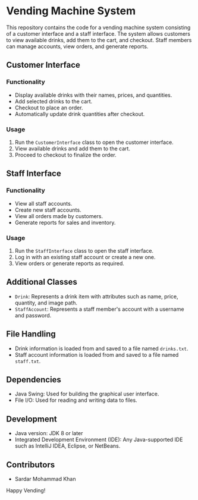 # Vending Machine System

This repository contains the code for a vending machine system consisting of a customer interface and a staff interface. The system allows customers to view available drinks, add them to the cart, and checkout. Staff members can manage accounts, view orders, and generate reports.

## Customer Interface

### Functionality
- Display available drinks with their names, prices, and quantities.
- Add selected drinks to the cart.
- Checkout to place an order.
- Automatically update drink quantities after checkout.

### Usage
1. Run the `CustomerInterface` class to open the customer interface.
2. View available drinks and add them to the cart.
3. Proceed to checkout to finalize the order.

## Staff Interface

### Functionality
- View all staff accounts.
- Create new staff accounts.
- View all orders made by customers.
- Generate reports for sales and inventory.

### Usage
1. Run the `StaffInterface` class to open the staff interface.
2. Log in with an existing staff account or create a new one.
3. View orders or generate reports as required.

## Additional Classes

- `Drink`: Represents a drink item with attributes such as name, price, quantity, and image path.
- `StaffAccount`: Represents a staff member's account with a username and password.

## File Handling
- Drink information is loaded from and saved to a file named `drinks.txt`.
- Staff account information is loaded from and saved to a file named `staff.txt`.

## Dependencies
- Java Swing: Used for building the graphical user interface.
- File I/O: Used for reading and writing data to files.

## Development
- Java version: JDK 8 or later
- Integrated Development Environment (IDE): Any Java-supported IDE such as IntelliJ IDEA, Eclipse, or NetBeans.

## Contributors
- Sardar Mohammad Khan


Happy Vending!
